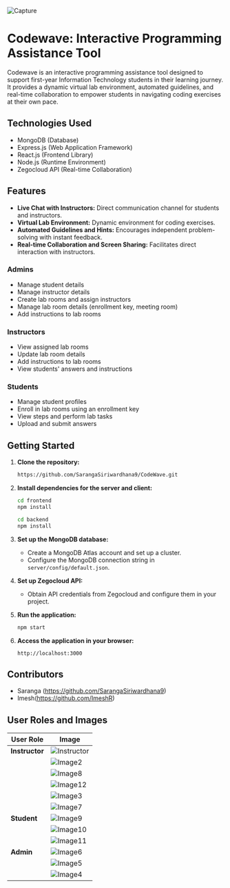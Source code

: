 
![Capture](https://github.com/SarangaSiriwardhana9/CodeWave/assets/99233703/f57e238c-9340-4c22-b82a-578e28c6d8dc)


# Codewave: Interactive Programming Assistance Tool

Codewave is an interactive programming assistance tool designed to support first-year Information Technology students in their learning journey. It provides a dynamic virtual lab environment, automated guidelines, and real-time collaboration to empower students in navigating coding exercises at their own pace.

## Technologies Used

- MongoDB (Database)
- Express.js (Web Application Framework)
- React.js (Frontend Library)
- Node.js (Runtime Environment)
- Zegocloud API (Real-time Collaboration)

## Features

- **Live Chat with Instructors:** Direct communication channel for students and instructors.
- **Virtual Lab Environment:** Dynamic environment for coding exercises.
- **Automated Guidelines and Hints:** Encourages independent problem-solving with instant feedback.
- **Real-time Collaboration and Screen Sharing:** Facilitates direct interaction with instructors.

### Admins

- Manage student details
- Manage instructor details
- Create lab rooms and assign instructors
- Manage lab room details (enrollment key, meeting room)
- Add instructions to lab rooms

### Instructors

- View assigned lab rooms
- Update lab room details
- Add instructions to lab rooms
- View students' answers and instructions

### Students

- Manage student profiles
- Enroll in lab rooms using an enrollment key
- View steps and perform lab tasks
- Upload and submit answers

## Getting Started

1. **Clone the repository:**

    ```bash
    https://github.com/SarangaSiriwardhana9/CodeWave.git
    ```

2. **Install dependencies for the server and client:**

    ```bash
    cd frontend
    npm install
    
    cd backend
    npm install
    ```

3. **Set up the MongoDB database:**

    - Create a MongoDB Atlas account and set up a cluster.
    - Configure the MongoDB connection string in `server/config/default.json`.

4. **Set up Zegocloud API:**

    - Obtain API credentials from Zegocloud and configure them in your project.

5. **Run the application:**

    ```bash
    npm start
    ```

6. **Access the application in your browser:**

    ```
    http://localhost:3000
    ```


## Contributors

- Saranga (https://github.com/SarangaSiriwardhana9) 
- Imesh(https://github.com/ImeshR)
  
 
## User Roles and Images

| User Role | Image |
| --- | --- |
| **Instructor** | ![Instructor](https://github.com/SarangaSiriwardhana9/CodeWave/assets/99233703/62976afa-f859-4353-9fb8-cf42e275a9b7) |
| | ![Image2](https://github.com/SarangaSiriwardhana9/CodeWave/assets/99233703/d5d71800-e7cf-48ef-a3d6-1cefddca43bb) |
| | ![Image8](https://github.com/SarangaSiriwardhana9/CodeWave/assets/99233703/6d1c65ce-daa3-47ff-8baa-f8b2df2ce922) |
| | ![Image12](https://github.com/SarangaSiriwardhana9/CodeWave/assets/99233703/09af0700-1a93-4398-baad-b57e317023c7) |
| | ![Image3](https://github.com/SarangaSiriwardhana9/CodeWave/assets/99233703/dce64f1e-5be0-4851-be4c-44e71737a690) |
| | ![Image7](https://github.com/SarangaSiriwardhana9/CodeWave/assets/99233703/5099c5dc-3cf5-464b-85fe-917e9c83d364) |
| **Student** | ![Image9](https://github.com/SarangaSiriwardhana9/CodeWave/assets/99233703/16683687-601a-4d24-a418-44458abc2cfa) |
| | ![Image10](https://github.com/SarangaSiriwardhana9/CodeWave/assets/99233703/40acc07f-b582-4333-a40c-205254337805) |
| | ![Image11](https://github.com/SarangaSiriwardhana9/CodeWave/assets/99233703/87eb404b-fb75-4d3d-b662-ad95aaaf98e0) |
| **Admin** | ![Image6](https://github.com/SarangaSiriwardhana9/CodeWave/assets/99233703/7da81b25-7041-4397-9e10-6248b035e4d8) |
| | ![Image5](https://github.com/SarangaSiriwardhana9/CodeWave/assets/99233703/dcef6ee6-e103-47b1-9f57-dcc17d6e9cac) |
| | ![Image4](https://github.com/SarangaSiriwardhana9/CodeWave/assets/99233703/25ab7a0a-c488-4ce9-ab26-be96db87ed0a) |

